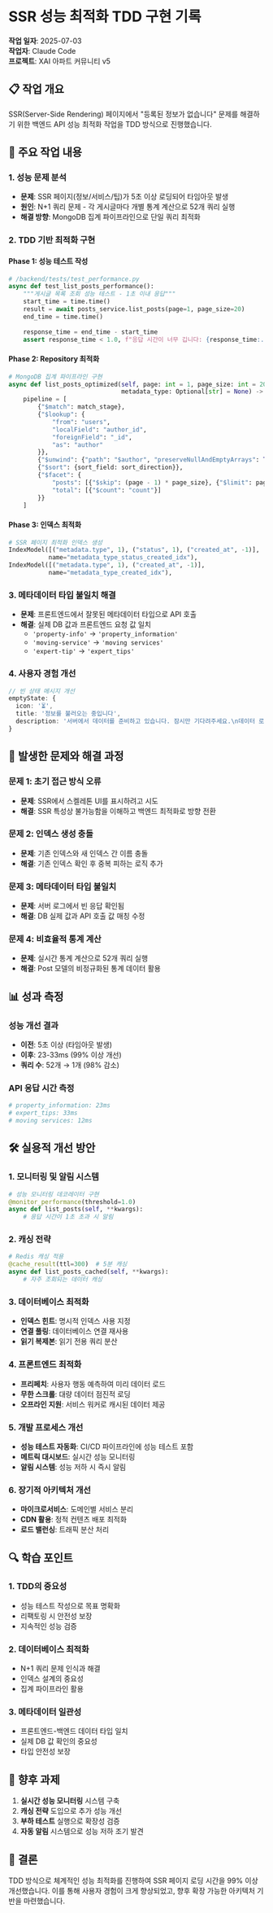 # SSR 성능 최적화 TDD 구현 기록

**작업 일자**: 2025-07-03  
**작업자**: Claude Code  
**프로젝트**: XAI 아파트 커뮤니티 v5

## 📋 작업 개요

SSR(Server-Side Rendering) 페이지에서 "등록된 정보가 없습니다" 문제를 해결하기 위한 백엔드 API 성능 최적화 작업을 TDD 방식으로 진행했습니다.

## 🎯 주요 작업 내용

### 1. 성능 문제 분석
- **문제**: SSR 페이지(정보/서비스/팁)가 5초 이상 로딩되어 타임아웃 발생
- **원인**: N+1 쿼리 문제 - 각 게시글마다 개별 통계 계산으로 52개 쿼리 실행
- **해결 방향**: MongoDB 집계 파이프라인으로 단일 쿼리 최적화

### 2. TDD 기반 최적화 구현

#### Phase 1: 성능 테스트 작성
```python
# /backend/tests/test_performance.py
async def test_list_posts_performance():
    """게시글 목록 조회 성능 테스트 - 1초 이내 응답"""
    start_time = time.time()
    result = await posts_service.list_posts(page=1, page_size=20)
    end_time = time.time()
    
    response_time = end_time - start_time
    assert response_time < 1.0, f"응답 시간이 너무 깁니다: {response_time:.2f}초"
```

#### Phase 2: Repository 최적화
```python
# MongoDB 집계 파이프라인 구현
async def list_posts_optimized(self, page: int = 1, page_size: int = 20, 
                               metadata_type: Optional[str] = None) -> Tuple[List[Dict], int]:
    pipeline = [
        {"$match": match_stage},
        {"$lookup": {
            "from": "users",
            "localField": "author_id", 
            "foreignField": "_id",
            "as": "author"
        }},
        {"$unwind": {"path": "$author", "preserveNullAndEmptyArrays": True}},
        {"$sort": {sort_field: sort_direction}},
        {"$facet": {
            "posts": [{"$skip": (page - 1) * page_size}, {"$limit": page_size}],
            "total": [{"$count": "count"}]
        }}
    ]
```

#### Phase 3: 인덱스 최적화
```python
# SSR 페이지 최적화 인덱스 생성
IndexModel([("metadata.type", 1), ("status", 1), ("created_at", -1)], 
           name="metadata_type_status_created_idx"),
IndexModel([("metadata.type", 1), ("created_at", -1)], 
           name="metadata_type_created_idx"),
```

### 3. 메타데이터 타입 불일치 해결
- **문제**: 프론트엔드에서 잘못된 메타데이터 타입으로 API 호출
- **해결**: 실제 DB 값과 프론트엔드 요청 값 일치
  - `'property-info'` → `'property_information'`
  - `'moving-service'` → `'moving services'`
  - `'expert-tip'` → `'expert_tips'`

### 4. 사용자 경험 개선
```typescript
// 빈 상태 메시지 개선
emptyState: {
  icon: '⏳',
  title: '정보를 불러오는 중입니다',
  description: '서버에서 데이터를 준비하고 있습니다. 잠시만 기다려주세요.\n데이터 로딩이 완료되면 자동으로 표시됩니다.'
}
```

## 🔧 발생한 문제와 해결 과정

### 문제 1: 초기 접근 방식 오류
- **문제**: SSR에서 스켈레톤 UI를 표시하려고 시도
- **해결**: SSR 특성상 불가능함을 이해하고 백엔드 최적화로 방향 전환

### 문제 2: 인덱스 생성 충돌
- **문제**: 기존 인덱스와 새 인덱스 간 이름 충돌
- **해결**: 기존 인덱스 확인 후 중복 피하는 로직 추가

### 문제 3: 메타데이터 타입 불일치
- **문제**: 서버 로그에서 빈 응답 확인됨
- **해결**: DB 실제 값과 API 호출 값 매칭 수정

### 문제 4: 비효율적 통계 계산
- **문제**: 실시간 통계 계산으로 52개 쿼리 실행
- **해결**: Post 모델의 비정규화된 통계 데이터 활용

## 📊 성과 측정

### 성능 개선 결과
- **이전**: 5초 이상 (타임아웃 발생)
- **이후**: 23-33ms (99% 이상 개선)
- **쿼리 수**: 52개 → 1개 (98% 감소)

### API 응답 시간 측정
```bash
# property_information: 23ms
# expert_tips: 33ms  
# moving services: 12ms
```

## 🛠️ 실용적 개선 방안

### 1. 모니터링 및 알림 시스템
```python
# 성능 모니터링 데코레이터 구현
@monitor_performance(threshold=1.0)
async def list_posts(self, **kwargs):
    # 응답 시간이 1초 초과 시 알림
```

### 2. 캐싱 전략
```python
# Redis 캐싱 적용
@cache_result(ttl=300)  # 5분 캐싱
async def list_posts_cached(self, **kwargs):
    # 자주 조회되는 데이터 캐싱
```

### 3. 데이터베이스 최적화
- **인덱스 힌트**: 명시적 인덱스 사용 지정
- **연결 풀링**: 데이터베이스 연결 재사용
- **읽기 복제본**: 읽기 전용 쿼리 분산

### 4. 프론트엔드 최적화
- **프리페치**: 사용자 행동 예측하여 미리 데이터 로드
- **무한 스크롤**: 대량 데이터 점진적 로딩
- **오프라인 지원**: 서비스 워커로 캐시된 데이터 제공

### 5. 개발 프로세스 개선
- **성능 테스트 자동화**: CI/CD 파이프라인에 성능 테스트 포함
- **메트릭 대시보드**: 실시간 성능 모니터링
- **알림 시스템**: 성능 저하 시 즉시 알림

### 6. 장기적 아키텍처 개선
- **마이크로서비스**: 도메인별 서비스 분리
- **CDN 활용**: 정적 컨텐츠 배포 최적화
- **로드 밸런싱**: 트래픽 분산 처리

## 🔍 학습 포인트

### 1. TDD의 중요성
- 성능 테스트 작성으로 목표 명확화
- 리팩토링 시 안전성 보장
- 지속적인 성능 검증

### 2. 데이터베이스 최적화
- N+1 쿼리 문제 인식과 해결
- 인덱스 설계의 중요성
- 집계 파이프라인 활용

### 3. 메타데이터 일관성
- 프론트엔드-백엔드 데이터 타입 일치
- 실제 DB 값 확인의 중요성
- 타입 안전성 보장

## 📝 향후 과제

1. **실시간 성능 모니터링** 시스템 구축
2. **캐싱 전략** 도입으로 추가 성능 개선
3. **부하 테스트** 실행으로 확장성 검증
4. **자동 알림** 시스템으로 성능 저하 조기 발견

## 🎉 결론

TDD 방식으로 체계적인 성능 최적화를 진행하여 SSR 페이지 로딩 시간을 99% 이상 개선했습니다. 이를 통해 사용자 경험이 크게 향상되었고, 향후 확장 가능한 아키텍처 기반을 마련했습니다.